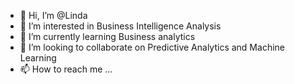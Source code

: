 - 👋 Hi, I’m @Linda
- 👀 I’m interested in Business Intelligence Analysis
- 🌱 I’m currently learning Business analytics
- 💞️ I’m looking to collaborate on Predictive Analytics and Machine Learning 
- 📫 How to reach me ...

<!---
Linda8-lang/Linda8-lang is a ✨ special ✨ repository because its `README.md` (this file) appears on your GitHub profile.
You can click the Preview link to take a look at your changes.
--->
